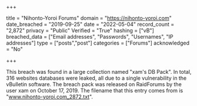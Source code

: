 +++

title = "Nihonto-Yoroi Forums"
domain = "https://nihonto-yoroi.com"
date_breached = "2019-09-25"
date = "2022-05-04"
record_count = "2,872"
privacy = "Public"
Verified = "True"
hashing = ["vB"]
breached_data = ["Email addresses", "Passwords", "Usernames", "IP addresses"]
type = ["posts","post"]
categories = ["Forums"]
acknowledged = "No"


+++


This breach was found in a large collection named "xam's DB Pack". In total, 316 websites databases were leaked, all due to a single vulnerability in the vBulletin software. The breach pack was released on RaidForums by the user xam on October 17, 2019. The filename that this entry comes from is "www.nihonto-yoroi.com_2872.txt".

